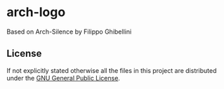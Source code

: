 # arch-logo

Based on Arch-Silence by Filippo Ghibellini

## License

If not explicitly stated otherwise all the files in this project are distributed under the [GNU General Public License](./COPYING).
